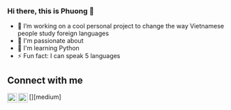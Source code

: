 ### Hi there, this is Phuong 👋 
- 🔭 I’m working on a cool personal project to change the way Vietnamese people study foreign languages
- 💬 I'm passionate about 
- 🌱 I'm learning Python
- ⚡ Fun fact: I can speak 5 languages

## Connect with me
<img align="left" alt="audhiaprilliant | LinkedIn" width="22px" src="https://cdn.jsdelivr.net/npm/simple-icons@v3/icons/linkedin.svg" />
[<img align="left" alt="audhiaprilliant | Medium" width="22px" src="https://cdn.jsdelivr.net/npm/simple-icons@v3/icons/medium.svg" />][medium]
<!--
**phuongtran19/phuongtran19** is a ✨ _special_ ✨ repository because its `README.md` (this file) appears on your GitHub profile.

Here are some ideas to get you started:

- 🔭 I’m currently working on a cool side project
- 🌱 I'm currently learning
- 👯 I’m looking to collaborate on ...
- 🤔 I’m looking for help with ...
- 💬 Ask me about ...
- 📫 How to reach me: trandinhnamphuong1911@gmail.com
- 😄 Pronouns: ...
- ⚡ Fun fact: 



[medium]: https://medium.com/@phuongtran1911
